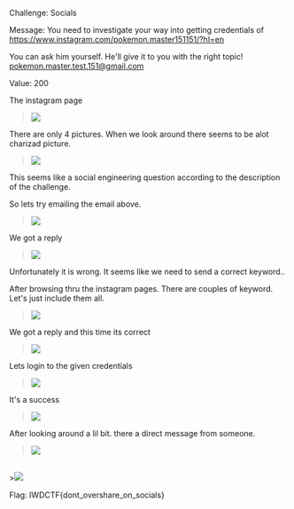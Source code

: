 Challenge: Socials

Message: You need to investigate your way into getting credentials of https://www.instagram.com/pokemon.master151151/?hl=en

You can ask him yourself. He'll give it to you with the right topic! pokemon.master.test.151@gmail.com

Value: 200

The instagram page

><img src="https://github.com/CSBCTF/IWDCTF/blob/338c0e5b7a559c3f598ad73236c3c2cd02d10137/Miscellaneous/Socials/files/Capture.PNG">


There are only 4 pictures. When we look around there seems to be alot charizad picture.

><img src="https://github.com/CSBCTF/IWDCTF/blob/338c0e5b7a559c3f598ad73236c3c2cd02d10137/Miscellaneous/Socials/files/Capture1.PNG">


This seems like a social engineering question according to the description of the challenge.

So lets try emailing the email above. 

><img src="https://github.com/CSBCTF/IWDCTF/blob/338c0e5b7a559c3f598ad73236c3c2cd02d10137/Miscellaneous/Socials/files/Capture10.PNG">



We got a reply

><img src="https://github.com/CSBCTF/IWDCTF/blob/338c0e5b7a559c3f598ad73236c3c2cd02d10137/Miscellaneous/Socials/files/Capture11.PNG">


Unfortunately it is wrong. It seems like we need to send a correct keyword..


After browsing thru the instagram pages. There are couples of keyword. Let's just include them all.

><img src="https://github.com/CSBCTF/IWDCTF/blob/338c0e5b7a559c3f598ad73236c3c2cd02d10137/Miscellaneous/Socials/files/Capture14.PNG">

We got a reply and this time its correct

><img src="https://github.com/CSBCTF/IWDCTF/blob/338c0e5b7a559c3f598ad73236c3c2cd02d10137/Miscellaneous/Socials/files/Capture15.PNG">

Lets login to the given credentials

><img src="https://github.com/CSBCTF/IWDCTF/blob/338c0e5b7a559c3f598ad73236c3c2cd02d10137/Miscellaneous/Socials/files/Capture16.PNG">

It's a success

><img src="https://github.com/CSBCTF/IWDCTF/blob/338c0e5b7a559c3f598ad73236c3c2cd02d10137/Miscellaneous/Socials/files/Capture17.PNG">

After looking around a lil bit. there a direct message from someone.

><img src="https://github.com/CSBCTF/IWDCTF/blob/338c0e5b7a559c3f598ad73236c3c2cd02d10137/Miscellaneous/Socials/files/Capture18.PNG">
<br>
><img src="https://github.com/CSBCTF/IWDCTF/blob/338c0e5b7a559c3f598ad73236c3c2cd02d10137/Miscellaneous/Socials/files/Capture19.PNG">

Flag: IWDCTF{dont_overshare_on_socials}







